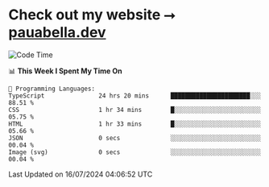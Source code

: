 # Check out my website ⭢ [pauabella.dev](https://pauabella.dev)

<!--START_SECTION:waka-->
![Code Time](http://img.shields.io/badge/Code%20Time-3%2C567%20hrs%2031%20mins-blue)

📊 **This Week I Spent My Time On** 

```text
💬 Programming Languages: 
TypeScript               24 hrs 20 mins      ██████████████████████░░░   88.51 % 
CSS                      1 hr 34 mins        █░░░░░░░░░░░░░░░░░░░░░░░░   05.75 % 
HTML                     1 hr 33 mins        █░░░░░░░░░░░░░░░░░░░░░░░░   05.66 % 
JSON                     0 secs              ░░░░░░░░░░░░░░░░░░░░░░░░░   00.04 % 
Image (svg)              0 secs              ░░░░░░░░░░░░░░░░░░░░░░░░░   00.04 % 
```


 Last Updated on 16/07/2024 04:06:52 UTC
<!--END_SECTION:waka-->
